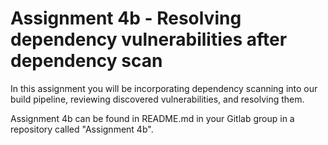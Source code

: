 # Assignment 4b - Resolving dependency vulnerabilities after dependency scan

In this assignment you will be incorporating dependency scanning into our build pipeline, reviewing discovered vulnerabilities, and resolving them.

Assignment 4b can be found in README.md in your Gitlab group in a repository called "Assignment 4b".